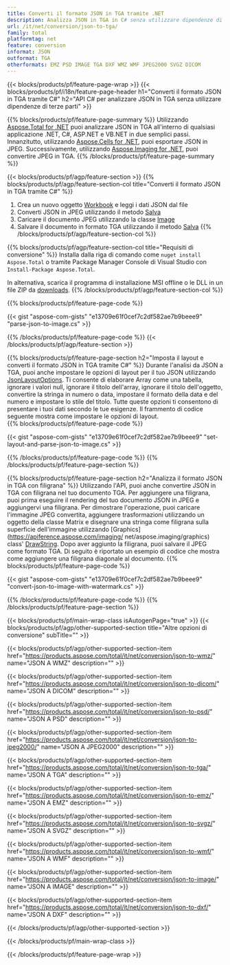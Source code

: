 ```yaml
---
title: Converti il formato JSON in TGA tramite .NET
description: Analizza JSON in TGA in C# senza utilizzare dipendenze di terze parti
url: /it/net/conversion/json-to-tga/
family: total
platformtag: net
feature: conversion
informat: JSON
outformat: TGA
otherformats: EMZ PSD IMAGE TGA DXF WMZ WMF JPEG2000 SVGZ DICOM
---
```

{{< blocks/products/pf/feature-page-wrap >}}
{{< blocks/products/pf/i18n/feature-page-header h1="Converti il formato JSON in TGA tramite C#" h2="API C# per analizzare JSON in TGA senza utilizzare dipendenze di terze parti" >}}

{{% blocks/products/pf/feature-page-summary %}}
Utilizzando [Aspose.Total for .NET](https://products.aspose.com/total/net/) puoi analizzare JSON in TGA all'interno di qualsiasi applicazione .NET, C#, ASP.NET e VB.NET in due semplici passi. Innanzitutto, utilizzando [Aspose.Cells for .NET](https://products.aspose.com/cells/net/), puoi esportare JSON in JPEG. Successivamente, utilizzando [Aspose.Imaging for .NET](https://products.aspose.com/imaging/net/), puoi convertire JPEG in TGA.
{{% /blocks/products/pf/feature-page-summary  %}}

{{< blocks/products/pf/agp/feature-section >}}
{{% blocks/products/pf/agp/feature-section-col title="Converti il formato JSON in TGA tramite C#" %}}
1. Crea un nuovo oggetto [Workbook](https://apiference.aspose.com/cells/net/aspose.cells/workbook) e leggi i dati JSON dal file
2. Converti JSON in JPEG utilizzando il metodo [Salva](https://apiference.aspose.com/cells/net/aspose.cells.workbook/save/methods/4)
3. Caricare il documento JPEG utilizzando la classe [Image](https://apiference.aspose.com/imaging/net/aspose.imaging/image)
4. Salvare il documento in formato TGA utilizzando il metodo [Salva](https://apiference.aspose.com/imaging/net/aspose.imaging.image/save/methods/4)
{{% /blocks/products/pf/agp/feature-section-col %}}

{{% blocks/products/pf/agp/feature-section-col title="Requisiti di conversione" %}}
Installa dalla riga di comando come ```nuget install Aspose.Total``` o tramite Package Manager Console di Visual Studio con ```Install-Package Aspose.Total```.

In alternativa, scarica il programma di installazione MSI offline o le DLL in un file ZIP da [downloads](https://downloads.aspose.com/total/net).
{{% /blocks/products/pf/agp/feature-section-col %}}

{{% blocks/products/pf/feature-page-code %}}

{{< gist "aspose-com-gists" "e13709e61f0cef7c2df582ae7b9beee9" "parse-json-to-image.cs" >}}

{{% /blocks/products/pf/feature-page-code %}}
{{< /blocks/products/pf/agp/feature-section >}}

{{% blocks/products/pf/feature-page-section  h2="Imposta il layout e converti il formato JSON in TGA tramite C#" %}}
Durante l'analisi da JSON a TGA, puoi anche impostare le opzioni di layout per il tuo JSON utilizzando [JsonLayoutOptions](https://apiference.aspose.com/cells/net/aspose.cells.utility/jsonlayouttions). Ti consente di elaborare Array come una tabella, ignorare i valori null, ignorare il titolo dell'array, ignorare il titolo dell'oggetto, convertire la stringa in numero o data, impostare il formato della data e del numero e impostare lo stile del titolo. Tutte queste opzioni ti consentono di presentare i tuoi dati secondo le tue esigenze. Il frammento di codice seguente mostra come impostare le opzioni di layout.  
{{% blocks/products/pf/feature-page-code %}}

{{< gist "aspose-com-gists" "e13709e61f0cef7c2df582ae7b9beee9" "set-layout-and-parse-json-to-image.cs" >}}
{{% /blocks/products/pf/feature-page-code  %}}
{{% /blocks/products/pf/feature-page-section %}}

{{% blocks/products/pf/feature-page-section  h2="Analizza il formato JSON in TGA con filigrana" %}}
Utilizzando l'API, puoi anche convertire JSON in TGA con filigrana nel tuo documento TGA. Per aggiungere una filigrana, puoi prima eseguire il rendering del tuo documento JSON in JPEG e aggiungervi una filigrana. Per dimostrare l'operazione, puoi caricare l'immagine JPEG convertita, aggiungere trasformazioni utilizzando un oggetto della classe Matrix e disegnare una stringa come filigrana sulla superficie dell'immagine utilizzando [Graphics](https://apiference.aspose.com/imaging/ net/aspose.imaging/graphics) class' [DrawString](https://apiference.aspose.com/imaging/net/aspose.imaging/graphics/methods/drawstring). Dopo aver aggiunto la filigrana, puoi salvare il JPEG come formato TGA. Di seguito è riportato un esempio di codice che mostra come aggiungere una filigrana diagonale al documento. 
{{% blocks/products/pf/feature-page-code %}}

{{< gist "aspose-com-gists" "e13709e61f0cef7c2df582ae7b9beee9" "convert-json-to-image-with-watermark.cs" >}}
{{% /blocks/products/pf/feature-page-code  %}}
{{% /blocks/products/pf/feature-page-section %}}

{{< blocks/products/pf/main-wrap-class isAutogenPage="true" >}}
{{< blocks/products/pf/agp/other-supported-section title="Altre opzioni di conversione" subTitle="" >}}

{{< blocks/products/pf/agp/other-supported-section-item href="https://products.aspose.com/total/it/net/conversion/json-to-wmz/" name="JSON A WMZ" description="" >}}

{{< blocks/products/pf/agp/other-supported-section-item href="https://products.aspose.com/total/it/net/conversion/json-to-dicom/" name="JSON A DICOM" description="" >}}

{{< blocks/products/pf/agp/other-supported-section-item href="https://products.aspose.com/total/it/net/conversion/json-to-psd/" name="JSON A PSD" description="" >}}

{{< blocks/products/pf/agp/other-supported-section-item href="https://products.aspose.com/total/it/net/conversion/json-to-jpeg2000/" name="JSON A JPEG2000" description="" >}}

{{< blocks/products/pf/agp/other-supported-section-item href="https://products.aspose.com/total/it/net/conversion/json-to-tga/" name="JSON A TGA" description="" >}}

{{< blocks/products/pf/agp/other-supported-section-item href="https://products.aspose.com/total/it/net/conversion/json-to-emz/" name="JSON A EMZ" description="" >}}

{{< blocks/products/pf/agp/other-supported-section-item href="https://products.aspose.com/total/it/net/conversion/json-to-svgz/" name="JSON A SVGZ" description="" >}}

{{< blocks/products/pf/agp/other-supported-section-item href="https://products.aspose.com/total/it/net/conversion/json-to-wmf/" name="JSON A WMF" description="" >}}

{{< blocks/products/pf/agp/other-supported-section-item href="https://products.aspose.com/total/it/net/conversion/json-to-image/" name="JSON A IMAGE" description="" >}}

{{< blocks/products/pf/agp/other-supported-section-item href="https://products.aspose.com/total/it/net/conversion/json-to-dxf/" name="JSON A DXF" description="" >}}



{{< /blocks/products/pf/agp/other-supported-section >}}

{{< /blocks/products/pf/main-wrap-class >}}

{{< /blocks/products/pf/feature-page-wrap >}}